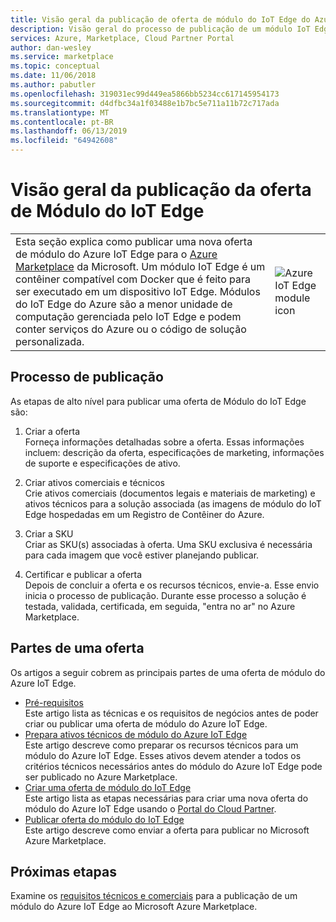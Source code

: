 ```yaml
---
title: Visão geral da publicação de oferta de módulo do IoT Edge do Azure | O Azure Marketplace
description: Visão geral do processo de publicação de um módulo IoT Edge da oferta no Azure Marketplace.
services: Azure, Marketplace, Cloud Partner Portal
author: dan-wesley
ms.service: marketplace
ms.topic: conceptual
ms.date: 11/06/2018
ms.author: pabutler
ms.openlocfilehash: 319031ec99d449ea5866bb5234cc617145954173
ms.sourcegitcommit: d4dfbc34a1f03488e1b7bc5e711a11b72c717ada
ms.translationtype: MT
ms.contentlocale: pt-BR
ms.lasthandoff: 06/13/2019
ms.locfileid: "64942608"
---
```

# <a name="iot-edge-module-offer-publishing-overview"></a>Visão geral da publicação da oferta de Módulo do IoT Edge

<table> <tr> <td>Esta seção explica como publicar uma nova oferta de módulo do Azure IoT Edge para o <a href="https://azuremarketplace.microsoft.com">Azure Marketplace</a> da Microsoft. Um módulo IoT Edge é um contêiner compatível com Docker que é feito para ser executado em um dispositivo IoT Edge. Módulos do IoT Edge do Azure são a menor unidade de computação gerenciada pelo IoT Edge e podem conter serviços do Azure ou o código de solução personalizada. </td> <td><img src="./media/iotedge-icon1.png"  alt="Azure IoT Edge module icon" /></td> </tr> </table>

## <a name="publishing-process"></a>Processo de publicação

As etapas de alto nível para publicar uma oferta de Módulo do IoT Edge são:

1. Criar a oferta<br> Forneça informações detalhadas sobre a oferta. Essas informações incluem: descrição da oferta, especificações de marketing, informações de suporte e especificações de ativo.

2. Criar ativos comerciais e técnicos<br> Crie ativos comerciais (documentos legais e materiais de marketing) e ativos técnicos para a solução associada (as imagens de módulo do IoT Edge hospedadas em um Registro de Contêiner do Azure.

3. Criar a SKU<br> Criar as SKU(s) associadas à oferta. Uma SKU exclusiva é necessária para cada imagem que você estiver planejando publicar.

4. Certificar e publicar a oferta <br>Depois de concluir a oferta e os recursos técnicos, envie-a. Esse envio inicia o processo de publicação. Durante esse processo a solução é testada, validada, certificada, em seguida, "entra no ar" no Azure Marketplace.

## <a name="parts-of-an-offer"></a>Partes de uma oferta

Os artigos a seguir cobrem as principais partes de uma oferta de módulo do Azure IoT Edge.

- [Pré-requisitos](./cpp-prerequisites.md) <br>Este artigo lista as técnicas e os requisitos de negócios antes de poder criar ou publicar uma oferta de módulo do Azure IoT Edge.
- [Prepara ativos técnicos de módulo do Azure IoT Edge](./cpp-create-technical-assets.md) <br>Este artigo descreve como preparar os recursos técnicos para um módulo do Azure IoT Edge. Esses ativos devem atender a todos os critérios técnicos necessários antes do módulo do Azure IoT Edge pode ser publicado no Azure Marketplace.
- [Criar uma oferta de módulo do IoT Edge](./cpp-create-offer.md) <br>Este artigo lista as etapas necessárias para criar uma nova oferta do módulo do Azure IoT Edge usando o [Portal do Cloud Partner](https://cloudpartner.azure.com).
- [Publicar oferta do módulo do IoT Edge](./cpp-publish-offer.md)<br> Este artigo descreve como enviar a oferta para publicar no Microsoft Azure Marketplace.

## <a name="next-steps"></a>Próximas etapas

Examine os [requisitos técnicos e comerciais](./cpp-prerequisites.md) para a publicação de um módulo do Azure IoT Edge ao Microsoft Azure Marketplace.
